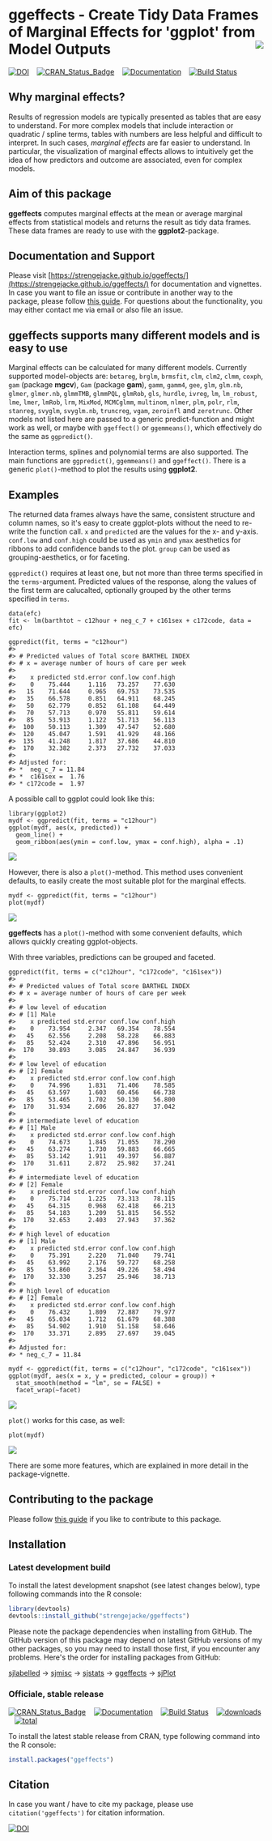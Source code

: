 # ggeffects - Create Tidy Data Frames of Marginal Effects for 'ggplot' from Model Outputs <img src="man/figures/logo.png" align="right" />

[![DOI](http://joss.theoj.org/papers/10.21105/joss.00772/status.svg)](https://doi.org/10.21105/joss.00772) &#160;&#160;  [![CRAN_Status_Badge](http://www.r-pkg.org/badges/version/ggeffects)](https://cran.r-project.org/package=ggeffects)
&#160;&#160; [![Documentation](https://img.shields.io/badge/documentation-ggeffects-orange.svg?colorB=E91E63)](https://strengejacke.github.io/ggeffects/) &#160;&#160; [![Build Status](https://travis-ci.org/strengejacke/ggeffects.svg?branch=master)](https://travis-ci.org/strengejacke/ggeffects)

## Why marginal effects?

Results of regression models are typically presented as tables that are easy to understand. For more complex models that include interaction or quadratic / spline terms, tables with numbers are less helpful and difficult to interpret. In such cases, _marginal effects_ are far easier to understand. In particular, the visualization of marginal effects allows to intuitively get the idea of how predictors and outcome are associated, even for complex models. 

## Aim of this package

**ggeffects** computes marginal effects at the mean or average marginal effects from statistical models and returns the result as tidy data frames. These data frames are ready to use with the **ggplot2**-package.

## Documentation and Support

Please visit [https://strengejacke.github.io/ggeffects/](https://strengejacke.github.io/ggeffects/) for documentation and vignettes. In case you want to file an issue or contribute in another way to the package, please follow [this guide](CONTRIBUTING.md). For questions about the functionality, you may either contact me via email or also file an issue.

## ggeffects supports many different models and is easy to use

Marginal effects can be calculated for many different models. Currently supported model-objects are: `betareg`, `brglm`, `brmsfit`, `clm`, `clm2`, `clmm`, `coxph`, `gam` (package **mgcv**), `Gam` (package **gam**), `gamm`, `gamm4`, `gee`, `glm`, `glm.nb`, `glmer`, `glmer.nb`, `glmmTMB`, `glmmPQL`, `glmRob`, `gls`, `hurdle`, `ivreg`, `lm`, `lm_robust`, `lme`, `lmer`, `lmRob`, `lrm`, `MixMod`, `MCMCglmm`, `multinom`, `nlmer`, `plm`, `polr`, `rlm`, `stanreg`, `svyglm`, `svyglm.nb`, `truncreg`, `vgam`, `zeroinfl` and `zerotrunc`. Other models not listed here are passed to a generic predict-function and might work as well, or maybe with `ggeffect()` or `ggemmeans()`, which effectively do the same as `ggpredict()`.

Interaction terms, splines and polynomial terms are also supported. The main functions are `ggpredict()`, `ggemmeans()` and `ggeffect()`. There is a generic `plot()`-method to plot the results using **ggplot2**.

## Examples

The returned data frames always have the same, consistent structure and column names, so it's easy to create ggplot-plots without the need to re-write the function call. `x` and `predicted` are the values for the x- and y-axis. `conf.low` and `conf.high` could be used as `ymin` and `ymax` aesthetics for ribbons to add confidence bands to the plot. `group` can be used as grouping-aesthetics, or for faceting.

`ggpredict()` requires at least one, but not more than three terms specified in the `terms`-argument. Predicted values of the response, along the values of the first term are calucalted, optionally grouped by the other terms specified in `terms`.

```
data(efc)
fit <- lm(barthtot ~ c12hour + neg_c_7 + c161sex + c172code, data = efc)

ggpredict(fit, terms = "c12hour")
#> 
#> # Predicted values of Total score BARTHEL INDEX 
#> # x = average number of hours of care per week 
#> 
#>    x predicted std.error conf.low conf.high
#>    0    75.444     1.116   73.257    77.630
#>   15    71.644     0.965   69.753    73.535
#>   35    66.578     0.851   64.911    68.245
#>   50    62.779     0.852   61.108    64.449
#>   70    57.713     0.970   55.811    59.614
#>   85    53.913     1.122   51.713    56.113
#>  100    50.113     1.309   47.547    52.680
#>  120    45.047     1.591   41.929    48.166
#>  135    41.248     1.817   37.686    44.810
#>  170    32.382     2.373   27.732    37.033
#> 
#> Adjusted for:
#> *  neg_c_7 = 11.84
#> *  c161sex =  1.76
#> * c172code =  1.97
```

A possible call to ggplot could look like this:

```
library(ggplot2)
mydf <- ggpredict(fit, terms = "c12hour")
ggplot(mydf, aes(x, predicted)) +
  geom_line() +
  geom_ribbon(aes(ymin = conf.low, ymax = conf.high), alpha = .1)
```
![](man/figures/README-example-1.png)

However, there is also a `plot()`-method. This method uses convenient defaults, to easily create the most suitable plot for the marginal effects.

```
mydf <- ggpredict(fit, terms = "c12hour")
plot(mydf)
```
![](man/figures/README-example-2.png)

**ggeffects** has a `plot()`-method with some convenient defaults, which allows quickly creating ggplot-objects.

With three variables, predictions can be grouped and faceted.

```
ggpredict(fit, terms = c("c12hour", "c172code", "c161sex"))
#> 
#> # Predicted values of Total score BARTHEL INDEX 
#> # x = average number of hours of care per week 
#> 
#> # low level of education
#> # [1] Male
#>    x predicted std.error conf.low conf.high
#>    0    73.954     2.347   69.354    78.554
#>   45    62.556     2.208   58.228    66.883
#>   85    52.424     2.310   47.896    56.951
#>  170    30.893     3.085   24.847    36.939
#> 
#> # low level of education
#> # [2] Female
#>    x predicted std.error conf.low conf.high
#>    0    74.996     1.831   71.406    78.585
#>   45    63.597     1.603   60.456    66.738
#>   85    53.465     1.702   50.130    56.800
#>  170    31.934     2.606   26.827    37.042
#> 
#> # intermediate level of education
#> # [1] Male
#>    x predicted std.error conf.low conf.high
#>    0    74.673     1.845   71.055    78.290
#>   45    63.274     1.730   59.883    66.665
#>   85    53.142     1.911   49.397    56.887
#>  170    31.611     2.872   25.982    37.241
#> 
#> # intermediate level of education
#> # [2] Female
#>    x predicted std.error conf.low conf.high
#>    0    75.714     1.225   73.313    78.115
#>   45    64.315     0.968   62.418    66.213
#>   85    54.183     1.209   51.815    56.552
#>  170    32.653     2.403   27.943    37.362
#> 
#> # high level of education
#> # [1] Male
#>    x predicted std.error conf.low conf.high
#>    0    75.391     2.220   71.040    79.741
#>   45    63.992     2.176   59.727    68.258
#>   85    53.860     2.364   49.226    58.494
#>  170    32.330     3.257   25.946    38.713
#> 
#> # high level of education
#> # [2] Female
#>    x predicted std.error conf.low conf.high
#>    0    76.432     1.809   72.887    79.977
#>   45    65.034     1.712   61.679    68.388
#>   85    54.902     1.910   51.158    58.646
#>  170    33.371     2.895   27.697    39.045
#> 
#> Adjusted for:
#> * neg_c_7 = 11.84

mydf <- ggpredict(fit, terms = c("c12hour", "c172code", "c161sex"))
ggplot(mydf, aes(x = x, y = predicted, colour = group)) +
  stat_smooth(method = "lm", se = FALSE) +
  facet_wrap(~facet)
```
![](man/figures/README-example-3.png)

`plot()` works for this case, as well:

```
plot(mydf)
```
![](man/figures/README-example-4.png)

There are some more features, which are explained in more detail in the package-vignette.

## Contributing to the package

Please follow [this guide](CONTRIBUTING.md) if you like to contribute to this package.

## Installation

### Latest development build

To install the latest development snapshot (see latest changes below), type following commands into the R console:

```r
library(devtools)
devtools::install_github("strengejacke/ggeffects")
```

Please note the package dependencies when installing from GitHub. The GitHub version of this package may depend on latest GitHub versions of my other packages, so you may need to install those first, if you encounter any problems. Here's the order for installing packages from GitHub:

[sjlabelled](https://github.com/strengejacke/sjlabelled) &rarr; [sjmisc](https://github.com/strengejacke/sjmisc) &rarr; [sjstats](https://github.com/strengejacke/sjstats) &rarr; [ggeffects](https://github.com/strengejacke/ggeffects) &rarr; [sjPlot](https://github.com/strengejacke/sjPlot)


### Officiale, stable release

[![CRAN_Status_Badge](http://www.r-pkg.org/badges/version/ggeffects)](https://cran.r-project.org/package=ggeffects)
&#160;&#160; [![Documentation](https://img.shields.io/badge/documentation-ggeffects-orange.svg?colorB=E91E63)](https://strengejacke.github.io/ggeffects/) &#160;&#160; [![Build Status](https://travis-ci.org/strengejacke/ggeffects.svg?branch=master)](https://travis-ci.org/strengejacke/ggeffects) &#160;&#160; [![downloads](http://cranlogs.r-pkg.org/badges/ggeffects)](http://cranlogs.r-pkg.org/)
&#160;&#160;
[![total](http://cranlogs.r-pkg.org/badges/grand-total/ggeffects)](http://cranlogs.r-pkg.org/)

To install the latest stable release from CRAN, type following command into the R console:

```r
install.packages("ggeffects")
```

## Citation

In case you want / have to cite my package, please use `citation('ggeffects')` for citation information.

[![DOI](http://joss.theoj.org/papers/10.21105/joss.00772/status.svg)](https://doi.org/10.21105/joss.00772)
